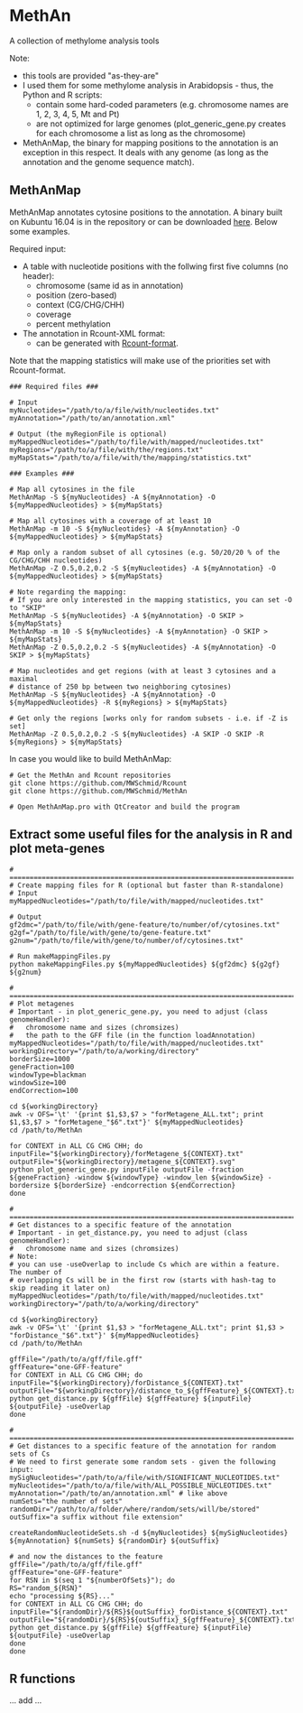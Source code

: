 # MethAn
A collection of methylome analysis tools

Note:
* this tools are provided "as-they-are"
* I used them for some methylome analysis in Arabidopsis - thus, the Python and R scripts:
    * contain some hard-coded parameters (e.g. chromosome names are 1, 2, 3, 4, 5, Mt and Pt)
    * are not optimized for large genomes (plot_generic_gene.py creates for each chromosome a list as long as the chromosome)
* MethAnMap, the binary for mapping positions to the annotation is an exception in this respect. It deals with any genome (as long as the annotation and the genome sequence match).

## MethAnMap
MethAnMap annotates cytosine positions to the annotation. A binary built on Kubuntu 16.04 is in the repository or can be downloaded [here](MethAnMap/MethAnMap?raw=true). Below some examples.

Required input:
* A table with nucleotide positions with the follwing first five columns (no header):
    * chromosome (same id as in annotation)
    * position (zero-based)
    * context (CG/CHG/CHH)
    * coverage
    * percent methylation
* The annotation in Rcount-XML format:
    * can be generated with [Rcount-format](https://github.com/MWSchmid/Rcount).

Note that the mapping statistics will make use of the priorities set with Rcount-format.

```SH
### Required files ###

# Input
myNucleotides="/path/to/a/file/with/nucleotides.txt"
myAnnotation="/path/to/an/annotation.xml"

# Output (the myRegionFile is optional)
myMappedNucleotides="/path/to/file/with/mapped/nucleotides.txt"
myRegions="/path/to/a/file/with/the/regions.txt"
myMapStats="/path/to/a/file/with/the/mapping/statistics.txt"

### Examples ###

# Map all cytosines in the file
MethAnMap -S ${myNucleotides} -A ${myAnnotation} -O ${myMappedNucleotides} > ${myMapStats}

# Map all cytosines with a coverage of at least 10
MethAnMap -m 10 -S ${myNucleotides} -A ${myAnnotation} -O ${myMappedNucleotides} > ${myMapStats}

# Map only a random subset of all cytosines (e.g. 50/20/20 % of the CG/CHG/CHH nucleotides)
MethAnMap -Z 0.5,0.2,0.2 -S ${myNucleotides} -A ${myAnnotation} -O ${myMappedNucleotides} > ${myMapStats}

# Note regarding the mapping:
# If you are only interested in the mapping statistics, you can set -O to "SKIP"
MethAnMap -S ${myNucleotides} -A ${myAnnotation} -O SKIP > ${myMapStats}
MethAnMap -m 10 -S ${myNucleotides} -A ${myAnnotation} -O SKIP > ${myMapStats}
MethAnMap -Z 0.5,0.2,0.2 -S ${myNucleotides} -A ${myAnnotation} -O SKIP > ${myMapStats}

# Map nucleotides and get regions (with at least 3 cytosines and a maximal
# distance of 250 bp between two neighboring cytosines)
MethAnMap -S ${myNucleotides} -A ${myAnnotation} -O ${myMappedNucleotides} -R ${myRegions} > ${myMapStats}

# Get only the regions [works only for random subsets - i.e. if -Z is set]
MethAnMap -Z 0.5,0.2,0.2 -S ${myNucleotides} -A SKIP -O SKIP -R ${myRegions} > ${myMapStats}
```

In case you would like to build MethAnMap:

```SH
# Get the MethAn and Rcount repositories
git clone https://github.com/MWSchmid/Rcount
git clone https://github.com/MWSchmid/MethAn

# Open MethAnMap.pro with QtCreator and build the program
```

## Extract some useful files for the analysis in R and plot meta-genes
```SH
# ===============================================================================
# Create mapping files for R (optional but faster than R-standalone)
# Input
myMappedNucleotides="/path/to/file/with/mapped/nucleotides.txt"

# Output
gf2dmc="/path/to/file/with/gene-feature/to/number/of/cytosines.txt"
g2gf="/path/to/file/with/gene/to/gene-feature.txt"
g2num="/path/to/file/with/gene/to/number/of/cytosines.txt"

# Run makeMappingFiles.py
python makeMappingFiles.py ${myMappedNucleotides} ${gf2dmc} ${g2gf} ${g2num}

# ===============================================================================
# Plot metagenes
# Important - in plot_generic_gene.py, you need to adjust (class genomeHandler): 
#   chromosome name and sizes (chromsizes)
#   the path to the GFF file (in the function loadAnnotation)
myMappedNucleotides="/path/to/file/with/mapped/nucleotides.txt"
workingDirectory="/path/to/a/working/directory"
borderSize=1000
geneFraction=100
windowType=blackman
windowSize=100
endCorrection=100

cd ${workingDirectory}
awk -v OFS='\t' '{print $1,$3,$7 > "forMetagene_ALL.txt"; print $1,$3,$7 > "forMetagene_"$6".txt"}' ${myMappedNucleotides}
cd /path/to/MethAn

for CONTEXT in ALL CG CHG CHH; do
inputFile="${workingDirectory}/forMetagene_${CONTEXT}.txt"
outputFile="${workingDirectory}/metagene_${CONTEXT}.svg"
python plot_generic_gene.py inputFile outputFile -fraction ${geneFraction} -window ${windowType} -window_len ${windowSize} -bordersize ${borderSize} -endcorrection ${endCorrection}
done

# ===============================================================================
# Get distances to a specific feature of the annotation
# Important - in get_distance.py, you need to adjust (class genomeHandler): 
#   chromosome name and sizes (chromsizes)
# Note:
# you can use -useOverlap to include Cs which are within a feature. The number of
# overlapping Cs will be in the first row (starts with hash-tag to skip reading it later on)
myMappedNucleotides="/path/to/file/with/mapped/nucleotides.txt"
workingDirectory="/path/to/a/working/directory"

cd ${workingDirectory}
awk -v OFS='\t' '{print $1,$3 > "forMetagene_ALL.txt"; print $1,$3 > "forDistance_"$6".txt"}' ${myMappedNucleotides}
cd /path/to/MethAn

gffFile="/path/to/a/gff/file.gff"
gffFeature="one-GFF-feature"
for CONTEXT in ALL CG CHG CHH; do
inputFile="${workingDirectory}/forDistance_${CONTEXT}.txt"
outputFile="${workingDirectory}/distance_to_${gffFeature}_${CONTEXT}.txt"
python get_distance.py ${gffFile} ${gffFeature} ${inputFile} ${outputFile} -useOverlap
done

# ===============================================================================
# Get distances to a specific feature of the annotation for random sets of Cs
# We need to first generate some random sets - given the following input:
mySigNucleotides="/path/to/a/file/with/SIGNIFICANT_NUCLEOTIDES.txt"
myNucleotides="/path/to/a/file/with/ALL_POSSIBLE_NUCLEOTIDES.txt"
myAnnotation="/path/to/an/annotation.xml" # like above
numSets="the number of sets"
randomDir="/path/to/a/folder/where/random/sets/will/be/stored"
outSuffix="a suffix without file extension"

createRandomNucleotideSets.sh -d ${myNucleotides} ${mySigNucleotides} ${myAnnotation} ${numSets} ${randomDir} ${outSuffix}

# and now the distances to the feature
gffFile="/path/to/a/gff/file.gff"
gffFeature="one-GFF-feature"
for RSN in $(seq 1 "${numberOfSets}"); do
RS="random_${RSN}"
echo "processing ${RS}..."
for CONTEXT in ALL CG CHG CHH; do
inputFile="${randomDir}/${RS}${outSuffix}_forDistance_${CONTEXT}.txt"
outputFile="${randomDir}/${RS}${outSuffix}_${gffFeature}_${CONTEXT}.txt"
python get_distance.py ${gffFile} ${gffFeature} ${inputFile} ${outputFile} -useOverlap
done
done
```

## R functions

... add ...
